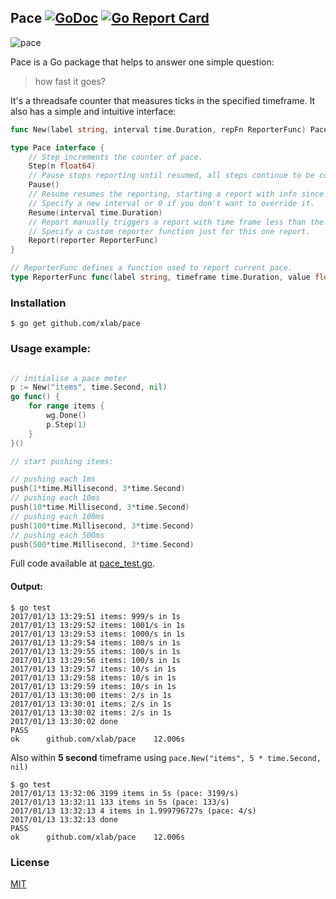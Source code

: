 ## Pace [![GoDoc](https://godoc.org/github.com/xlab/pace?status.svg)](https://godoc.org/github.com/xlab/pace) [![Go Report Card](https://goreportcard.com/badge/github.com/xlab/pace)](https://goreportcard.com/report/github.com/xlab/pace)

![pace](https://cl.ly/2P163D3Q0O03/pace.gif)

Pace is a Go package that helps to answer one simple question:

> how fast it goes?

It's a threadsafe counter that measures ticks in the specified timeframe. It also has a simple and intuitive interface:

```go
func New(label string, interval time.Duration, repFn ReporterFunc) Pace

type Pace interface {
    // Step increments the counter of pace.
    Step(n float64)
    // Pause stops reporting until resumed, all steps continue to be counted.
    Pause()
    // Resume resumes the reporting, starting a report with info since the last tick.
    // Specify a new interval or 0 if you don't want to override it.
    Resume(interval time.Duration)
    // Report manually triggers a report with time frame less than the defined interval.
    // Specify a custom reporter function just for this one report.
    Report(reporter ReporterFunc)
}

// ReporterFunc defines a function used to report current pace.
type ReporterFunc func(label string, timeframe time.Duration, value float64)
```

### Installation

```
$ go get github.com/xlab/pace
```

### Usage example:

```go

// initialise a pace meter
p := New("items", time.Second, nil)
go func() {
    for range items {
        wg.Done()
        p.Step(1)
    }
}()

// start pushing items:

// pushing each 1ms
push(1*time.Millisecond, 3*time.Second)
// pushing each 10ms
push(10*time.Millisecond, 3*time.Second)
// pushing each 100ms
push(100*time.Millisecond, 3*time.Second)
// pushing each 500ms
push(500*time.Millisecond, 3*time.Second)
```

Full code available at [pace_test.go](/pace_test.go).

#### Output:

```
$ go test
2017/01/13 13:29:51 items: 999/s in 1s
2017/01/13 13:29:52 items: 1001/s in 1s
2017/01/13 13:29:53 items: 1000/s in 1s
2017/01/13 13:29:54 items: 100/s in 1s
2017/01/13 13:29:55 items: 100/s in 1s
2017/01/13 13:29:56 items: 100/s in 1s
2017/01/13 13:29:57 items: 10/s in 1s
2017/01/13 13:29:58 items: 10/s in 1s
2017/01/13 13:29:59 items: 10/s in 1s
2017/01/13 13:30:00 items: 2/s in 1s
2017/01/13 13:30:01 items: 2/s in 1s
2017/01/13 13:30:02 items: 2/s in 1s
2017/01/13 13:30:02 done
PASS
ok      github.com/xlab/pace    12.006s
```

Also within **5 second** timeframe using `pace.New("items", 5 * time.Second, nil)`

```
$ go test
2017/01/13 13:32:06 3199 items in 5s (pace: 3199/s)
2017/01/13 13:32:11 133 items in 5s (pace: 133/s)
2017/01/13 13:32:13 4 items in 1.999796727s (pace: 4/s)
2017/01/13 13:32:13 done
PASS
ok      github.com/xlab/pace    12.006s
```

### License

[MIT](/LICENSE.txt)

